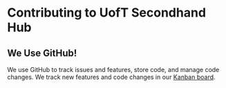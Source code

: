 # Contributing to UofT Secondhand Hub


## We Use GitHub!

We use GitHub to track issues and features, store code, and manage code changes. We track new features and code changes in our [Kanban board](https://github.com/orgs/UofT-ECE444-Fall2024/projects/11/views/1).

